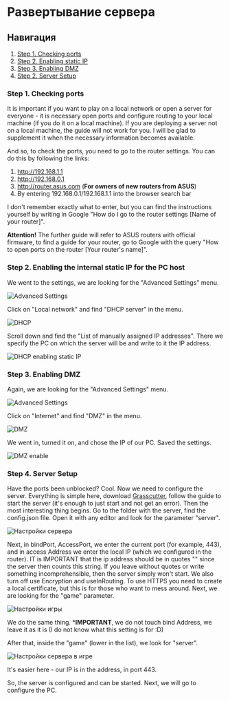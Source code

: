 # Развертывание сервера

## Навигация

1. [Step 1. Checking ports](#step-1-checking-ports)
2. [Step 2. Enabling static IP](#step-2-enabling-the-internal-static-ip-for-the-pc-host)
3. [Step 3. Enabling DMZ](#step-3-enabling-dmz)
4. [Step 2. Server Setup](#step-4-server-setup)

### Step 1. Checking ports

It is important if you want to play on a local network or open a server for everyone - it is necessary
open ports and configure routing to your local machine (if you do it on a local
machine).
If you are deploying a server not on a local machine, the guide will not work for you. I will be glad to supplement
it when the necessary information becomes available.

And so, to check the ports, you need to go to the router settings. You can do this by following the links:

1. http://192.168.1.1
2. http://192.168.0.1
3. http://router.asus.com (**For owners of new routers from ASUS**)
4. By entering 192.168.0.1/192.168.1.1 into the browser search bar

I don't remember exactly what to enter, but you can find the instructions yourself by writing in
Google "How do I go to the router settings [Name of your router]".

**Attention!** The further guide will refer to ASUS routers with official firmware, to find
a guide for your router, go to Google with the query "How to open ports on
the router [Your router's name]".

### Step 2. Enabling the internal static IP for the PC host

We went to the settings, we are looking for the "Advanced Settings" menu.

![Advanced Settings](/docs/materials/images/router_global.png)

Click on "Local network" and find "DHCP server" in the menu.

![DHCP](/docs/materials/images/router_dhcp.png)

Scroll down and find the "List of manually assigned IP addresses". There we specify the PC on which
the server will be and write to it the IP address.

![DHCP enabling static IP](/docs/materials/images/router_dhcp_ip.png)

### Step 3. Enabling DMZ

Again, we are looking for the "Advanced Settings" menu.

![Advanced Settings](/docs/materials/images/router_global.png)

Click on "Internet" and find "DMZ" in the menu.

![DMZ](/docs/materials/images/router_dmz.png)

We went in, turned it on, and chose the IP of our PC. Saved the settings.

![DMZ enable](/docs/materials/images/router_dmz_ip.png)

### Step 4. Server Setup

Have the ports been unblocked? Cool. Now we need to configure the server.
Everything is simple here, download [Grasscutter](https://github.com/Grasscutter/Grasscutter), follow the guide
to start the server (it's enough to just start and not get an error). Then the most
interesting thing begins.
Go to the folder with the server, find the config.json file. Open it with any editor and look for the parameter
"server".

![Настройки сервера](/docs/materials/images/gc_server_settings.jpg)

Next, in bindPort, AccessPort, we enter the current port (for example, 443), and in access Address we enter
the local IP (which we configured in the router). IT is IMPORTANT that the ip address should be in quotes ""
since the server then counts this string. If you leave without quotes or write something incomprehensible, then
the server simply won't start. We also turn off use Encryption and useInRouting. To use
HTTPS you need to create a local certificate, but this is for those who want to mess around.
Next, we are looking for the "game" parameter.

![Настройки игры](/docs/materials/images/gc_game_settings.jpg)

We do the same thing. ***IMPORTANT**, we do not touch bind Address, we leave it as it is (I do not know what this
setting is for :D)

After that, inside the "game" (lower in the list), we look for "server".

![Настройки сервера в игре](/docs/materials/images/gc_game_server_settings.jpg)

It's easier here - our IP is in the address, in port 443.

So, the server is configured and can be started. Next, we will go to configure the PC.